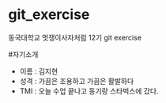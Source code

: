 # git_exercise
동국대학교 멋쟁이사자처럼 12기 git exercise

#자기소개
- 이름 : 김지현
- 성격 : 가끔은 조용하고 가끔은 활발하다
- TMI : 오늘 수업 끝나고 동기랑 스타벅스에 갔다.